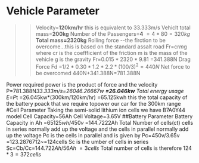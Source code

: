 # Vehicle Parameter
>>Velocity=**120km/hr**
this is equivalent to 33.333m/s
Vehiclt total mass=**200kg**
Number of the Passengers=**4**
$=4*80=320kg$
**Total mass=2320kg**
Rolling force --the firction to be overcome...this is based on the standard assalt road
Fr=cr*m*g where cr is the coeffficient of the friction
m is the mass of the vehicle
g is the gravity
Fr=$0.015*2320*9.81$
  =341.388N
Drag Force
Fd =$1/2*0.30*1.2*2.2*(100/3)^2=440N$
Net force to be overcomed
440N+341.388N=781.388N

Power required
power is the product of force and the velocity
P=781.388N*33.333m/s=26046.26667w
**=26.046kw**
Total energy usage
E=P*t
 =26.045kw*(300km/120km/hr)
 =65.125kwh
this the total capacity of the battery poack that we require topower our car for the 300km range
#Cell Parameter
Taking the semi-solid lithium ion cells we have
B7A0Y44 model
Cell Capacity=56Ah
Cell Voltage=3.65V
##Battery Parameter
Battery Capacity in Ah
=$65125wh/450v$
=144.7222Ah
Total Number of cells(ct)
cells in series normally add up the voltage and the cells in parallel normally add up the voltage
Pc is the cells in parallel and is given by
Pc=450v/3.65v
   =123.2876712~=124cells
Sc is the umber of cells in series
Sc=Cb/Cc=$144.722Ah/56Ah~=3 cells$
Total number of cells is therefore
$124*3=372cells$
